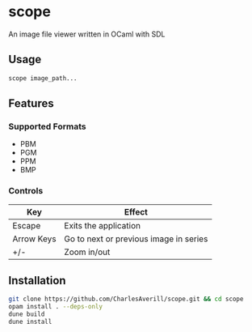# scope

An image file viewer written in OCaml with SDL

## Usage

```bash
scope image_path...
```

## Features

### Supported Formats

- PBM
- PGM
- PPM
- BMP

### Controls

| Key | Effect |
| --- | --- |
| Escape | Exits the application |
| Arrow Keys | Go to next or previous image in series |
| +/- | Zoom in/out |

## Installation

```bash
git clone https://github.com/CharlesAverill/scope.git && cd scope
opam install . --deps-only
dune build
dune install
```
